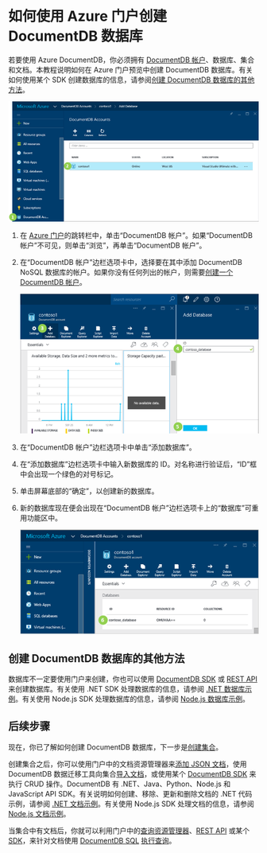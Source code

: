 <properties 
	pageTitle="如何在 DocumentDB 中创建数据库 | Azure" 
	description="了解如何使用在线服务门户为 Azure DocumentDB 创建运行速度飞快且可全局缩放的 NoSQL 数据库。" 
	keywords="如何创建数据库" 
	services="documentdb" 
	authors="mimig1" 
	manager="jhubbard" 
	editor="monicar" 
	documentationCenter=""/>

<tags 
	ms.service="documentdb" 
	ms.date="05/16/2016" 
	wacn.date="06/28/2016"/>

# 如何使用 Azure 门户创建 DocumentDB 数据库


若要使用 Azure DocumentDB，你必须拥有 [DocumentDB 帐户](/documentation/articles/documentdb-create-account)、数据库、集合和文档。本教程说明如何在 Azure 门户预览中创建 DocumentDB 数据库。有关如何使用某个 SDK 创建数据库的信息，请参阅[创建 DocumentDB 数据库的其他方法](#other-ways-to-create-a-documentdb-database)。

![屏幕截图：演示如何创建数据库，突出显示“浏览”边栏选项卡上的“DocumentDB 帐户”以及“DocumentDB 帐户”边栏选项卡上的 DocumentDB 帐户](./media/documentdb-create-database/docdb-database-creation-1-2.png)

1.  在 [Azure 门户](https://portal.azure.cn/)的跳转栏中，单击“DocumentDB 帐户”。如果“DocumentDB 帐户”不可见，则单击“浏览”，再单击“DocumentDB 帐户”。

2.  在“DocumentDB 帐户”边栏选项卡中，选择要在其中添加 DocumentDB NoSQL 数据库的帐户。如果你没有任何列出的帐户，则需要[创建一个 DocumentDB 帐户](/documentation/articles/documentdb-create-account)。

    ![屏幕截图：演示如何创建数据库，突出显示“添加数据库”按钮、“ID”框和“确定”按钮](./media/documentdb-create-database/docdb-database-creation-3-5.png)

3. 在“DocumentDB 帐户”边栏选项卡中单击“添加数据库”。

4. 在“添加数据库”边栏选项卡中输入新数据库的 ID。对名称进行验证后，“ID”框中会出现一个绿色的对号标记。

5. 单击屏幕底部的“确定”，以创建新的数据库。

6. 新的数据库现在便会出现在“DocumentDB 帐户”边栏选项卡上的“数据库”可重用功能区中。
 
	![屏幕截图：“DocumentDB 帐户”边栏选项卡中的新数据库](./media/documentdb-create-database/docdb-database-creation-6.png)

## <a name="other-ways-to-create-a-documentdb-database"></a>创建 DocumentDB 数据库的其他方法

数据库不一定要使用门户来创建，你也可以使用 [DocumentDB SDK](/documentation/articles/documentdb-sdk-dotnet) 或 [REST API](https://msdn.microsoft.com/library/mt489072.aspx) 来创建数据库。有关使用 .NET SDK 处理数据库的信息，请参阅 [.NET 数据库示例](/documentation/articles/documentdb-dotnet-samples#database-examples)。有关使用 Node.js SDK 处理数据库的信息，请参阅 [Node.js 数据库示例](/documentation/articles/documentdb-nodejs-samples#database-examples)。

## 后续步骤

现在，你已了解如何创建 DocumentDB 数据库，下一步是[创建集合](/documentation/articles/documentdb-create-collection)。

创建集合之后，你可以使用门户中的文档资源管理器来[添加 JSON 文档](/documentation/articles/documentdb-view-json-document-explorer)，使用 DocumentDB 数据迁移工具向集合[导入文档](/documentation/articles/documentdb-import-data)，或使用某个 [DocumentDB SDK](/documentation/articles/documentdb-sdk-dotnet) 来执行 CRUD 操作。DocumentDB 有 .NET、Java、Python、Node.js 和 JavaScript API SDK。有关说明如何创建、移除、更新和删除文档的 .NET 代码示例，请参阅 [.NET 文档示例](/documentation/articles/documentdb-dotnet-samples#document-examples)。有关使用 Node.js SDK 处理文档的信息，请参阅 [Node.js 文档示例](/documentation/articles/documentdb-nodejs-samples#document-examples)。

当集合中有文档后，你就可以利用门户中的[查询资源管理器](/documentation/articles/documentdb-query-collections-query-explorer)、[REST API](https://msdn.microsoft.com/library/azure/dn781481.aspx) 或某个 [SDK](/documentation/articles/documentdb-sdk-dotnet)，来针对文档使用 [DocumentDB SQL](/documentation/articles/documentdb-sql-query) [执行查询](/documentation/articles/documentdb-sql-query#executing-sql-queries)。

<!---HONumber=Mooncake_0627_2016-->